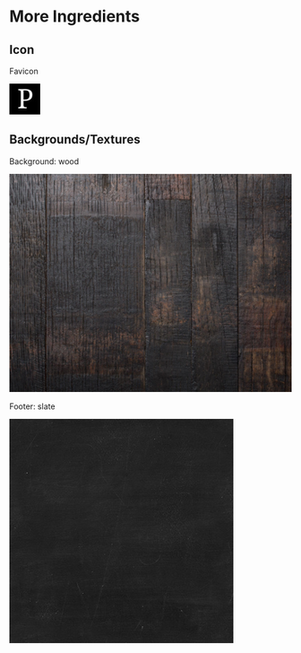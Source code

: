 # More Ingredients

## Icon

Favicon

![](images/ingredients/favicon.jpg)

## Backgrounds/Textures

Background: wood

![](images/ingredients/wood-background.jpg)

Footer: slate

![](images/ingredients/slate-background.jpg)
